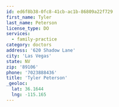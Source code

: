 ```yaml
---
id: ed6f8b38-0fc8-41cb-ac1b-86809a22f729
first_name: Tyler
last_name: Peterson
license_type: DO
services:
  - family-practice
category: doctors
address: '620 Shadow Lane'
city: 'Las Vegas'
state: NV
zip: '89106'
phone: '7023888436'
title: 'Tyler Peterson'
_geoloc:
  lat: 36.1644
  lng: -115.165
---
```

